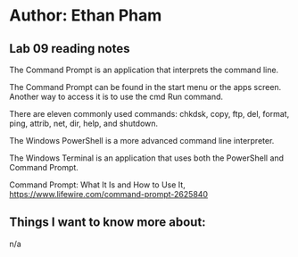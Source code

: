 # Author: Ethan Pham
## Lab 09 reading notes
The Command Prompt is an application that interprets the command line.

The Command Prompt can be found in the start menu or the apps screen. Another way to access it is to use the cmd Run command.

There are eleven commonly used commands: chkdsk, copy, ftp, del, format, ping, attrib, net, dir, help, and shutdown.

The Windows PowerShell is a more advanced command line interpreter.

The Windows Terminal is an application that uses both the PowerShell and Command Prompt.


Command Prompt: What It Is and How to Use It, https://www.lifewire.com/command-prompt-2625840


## Things I want to know more about:
n/a
